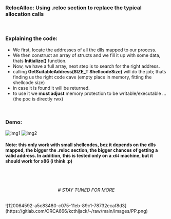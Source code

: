 ### RelocAlloc: Using .reloc section to replace the typical allocation calls 
<br>

### Explaining the code:
- We first, locate the addresses of all the dlls mapped to our process.
- We then construct an array of structs and we fill it up with some data, thats **Initialize()** function.
- Now, we have a full array, next step is to search for the right address.
- calling **GetSuitableAddress(SIZE_T ShellcodeSize)** will do the job; thats finding us the right code cave (empty place in memory, fitting the shellcode size)
- in case it is found it will be returned.
- to use it we **must adjust** memory protection to be writable/executable ... (the poc is directly rwx)
<br>

### Demo:
![img1](https://gitlab.com/ORCA666/relocalloc/-/raw/main/images/demo1.png)
![img2](https://gitlab.com/ORCA666/relocalloc/-/raw/main/images/demo2.png)
<br>
#### Note: this only work with small shellcodes, bcz it depends on the dlls mapped, the bigger the .reloc section, the bigger chances of getting a valid address. In addition, this is tested only on a `x64` machine, but it should work for x86 (i think :p)

<br><br>
<h6 align="center"> <i>#                                   STAY TUNED FOR MORE</i>  </h6> 
![120064592-a5c83480-c075-11eb-89c1-78732ecaf8d3](https://gitlab.com/ORCA666/kcthijack/-/raw/main/images/PP.png)



